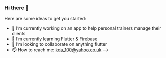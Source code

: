 ### Hi there 👋

Here are some ideas to get you started:

- 🔭 I’m currently working on an app to help personal trainers manage their clients
- 🌱 I’m currently learning Flutter & Firebase
- 👯 I’m looking to collaborate on anything flutter
- 📫 How to reach me: kda_100@yahoo.co.uk
-->
